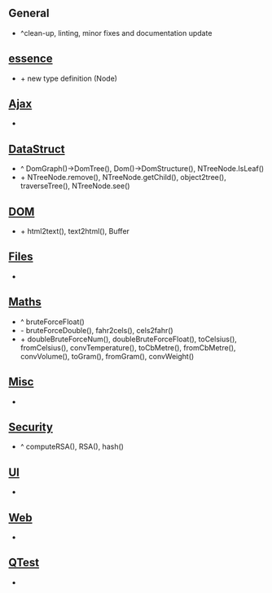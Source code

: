 ## General
+ ^clean-up, linting, minor fixes and documentation update

## [essence](essence.js)
+ \+ new type definition (Node)

## [Ajax](modules/Ajax.js)
+ 

## [DataStruct](modules/DataStruct.js)
+ ^ DomGraph()->DomTree(), Dom()->DomStructure(), NTreeNode.IsLeaf()
+ \+ NTreeNode.remove(), NTreeNode.getChild(), object2tree(), traverseTree(), NTreeNode.see()

## [DOM](modules/DOM.js)
+ \+ html2text(), text2html(), Buffer

## [Files](modules/Files.js)
+ 

## [Maths](modules/Maths.js)
+ ^ bruteForceFloat()
+ \- bruteForceDouble(), fahr2cels(), cels2fahr()
+ \+ doubleBruteForceNum(), doubleBruteForceFloat(), toCelsius(), fromCelsius(), convTemperature(), toCbMetre(), fromCbMetre(), convVolume(), toGram(), fromGram(), convWeight()

## [Misc](modules/Misc.js)
+ 

## [Security](modules/Security.js)
+ ^ computeRSA(), RSA(), hash()

## [UI](modules/UI.js)
+ 

## [Web](modules/Web.js)
+ 

## [QTest](modules/QTest.js)
+ 